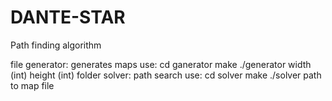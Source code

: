 # DANTE-STAR
Path finding algorithm


file generator:
generates maps
use:
cd ganerator
make
./generator width (int) height (int)
folder solver:
path search
use:
cd solver
make
./solver path to map file